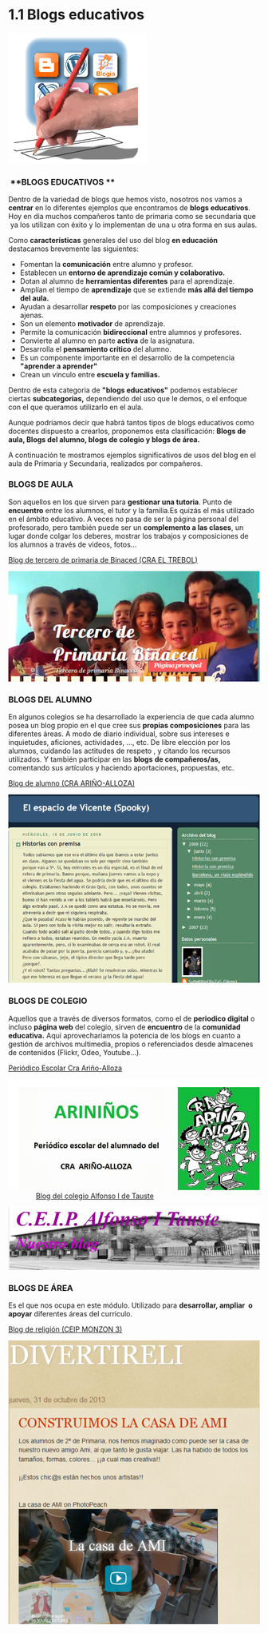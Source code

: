 # 1.1 Blogs educativos


![Fig 1.4 enmarchaconlastic.educarex.es Licencia Creative Commons](img/blogs_educativos.png)

###  **BLOGS EDUCATIVOS **

Dentro de la variedad de blogs que hemos visto, nosotros nos vamos a **centrar** en lo diferentes ejemplos que encontramos de **blogs educativos**. Hoy en dia muchos compañeros tanto de primaria como se secundaria que  ya los utilizan con éxito y lo implementan de una u otra forma en sus aulas. 

Como **características** generales del uso del blog **en educación** destacamos brevemente las siguientes:

*   Fomentan la **comunicación** entre alumno y profesor.
*   Establecen un **entorno de aprendizaje común y colaborativo.**
*   Dotan al alumno de **herramientas diferentes** para el aprendizaje.
*   Amplían el tiempo de **aprendizaje** que se extiende **más allá del tiempo del aula.**
*   Ayudan a desarrollar **respeto** por las composiciones y creaciones ajenas.
*   Son un elemento **motivador** de aprendizaje.
*   Permite la comunicación **bidireccional** entre alumnos y profesores.
*   Convierte al alumno en parte **activa** de la asignatura.
*   Desarrolla el **pensamiento crítico** del alumno.
*   Es un componente importante en el desarrollo de la competencia **"aprender a aprender"**
*   Crean un vínculo entre **escuela y familias.**

Dentro de esta categoria de **"blogs educativos"** podemos establecer ciertas **subcategorias,** dependiendo del uso que le demos, o el enfoque con el que queramos utilizarlo en el aula.

Aunque podriamos decir que habrá tantos tipos de blogs educativos como docentes dispuesto a crearlos, proponemos esta clasificación: **Blogs de aula, Blogs del alumno, blogs de colegio y blogs de área.**

A continuación te mostramos ejemplos significativos de usos del blog en el aula de Primaria y Secundaria, realizados por compañeros.

### **BLOGS DE AULA**

Son aquellos en los que sirven para **gestionar una tutoria**. Punto de **encuentro** entre los alumnos, el tutor y la familia.Es quizás el más utilizado en el ámbito educativo. A veces no pasa de ser la página personal del profesorado, pero también puede ser un **complemento a las clases**, un lugar donde colgar los deberes, mostrar los trabajos y composiciones de los alumnos a través de videos, fotos...

[Blog de tercero de primaria de Binaced (CRA EL TREBOL)](http://tercerobinaced.blogspot.com.es/)


![Fig 1.5. Blog: Tercero Primaria de Binaced captura de pantalla](img/binaced.png)


### **BLOGS DEL ALUMNO**

En algunos colegios se ha desarrollado la experiencia de que cada alumno posea un blog propio en el que cree sus **propias composiciones** para las diferentes áreas. A modo de diario individual, sobre sus intereses e inquietudes, aficiones, actividades, …, etc. De libre elección por los alumnos, cuidando las actitudes de respeto , y citando los recursos utilizados. Y también participar en las **blogs** **de compañeros/as,** comentando sus artículos y haciendo aportaciones, propuestas, etc.

[Blog de alumno (CRA ARIÑO-ALLOZA)](vicentearino.blogspot.com)


![Fig 1.6. Blog: El espacio de Vicente captura de pantalla](img/vicen.png)



### BLOGS DE COLEGIO  

Aquellos que a través de diversos formatos, como el de **periodico digital** o incluso **página web** del colegio, sirven de **encuentro** de la **comunidad educativa.** Aquí aprovecharíamos la potencia de los blogs en cuanto a gestión de archivos multimedia, propios o referenciados desde almacenes de contenidos (Flickr, Odeo, Youtube…).

[Periódico Escolar Cra Ariño-Alloza](ARININOS2.blogspot.com)


![Fig 1.7. Blog: Ariniños captura de pantalla](img/arininos.png)
              
[Blog del colegio Alfonso I de Tauste](http://www.catedu.es/arablogs/blog.php?id_blog=2395)


![Fig. 1.8: Blog del colegio Alfonso I de Tauste captura de pantalla](img/alfondoI.png)


### BLOGS DE ÁREA  

Es el que nos ocupa en este módulo. Utilizado para **desarrollar, ampliar  o apoyar** diferentes áreas del curriculo.

[Blog de religión (CEIP MONZON 3)](http://www.divertireli.blogspot.com)


![Fig 1.9: Blog: Divertireli captura de pantalla](img/divertireli.png)

